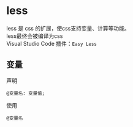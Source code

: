 # less

less 是 css 的扩展，使css支持变量、计算等功能。  
less最终会被编译为css  
Visual Studio Code 插件：```Easy Less```  

## 变量

声明

``` Less
@变量名: 变量值;
```

使用

``` Less
@变量名
```